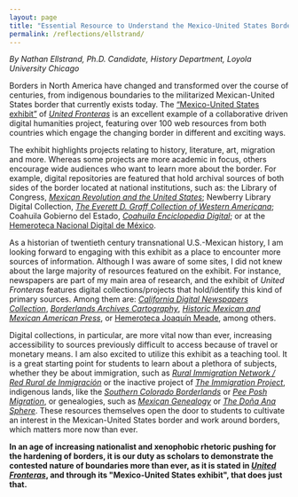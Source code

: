 ```yaml
---
layout: page
title: "Essential Resource to Understand the Mexico-United States Border Region"
permalink: /reflections/ellstrand/
---
```


*By Nathan Ellstrand, Ph.D. Candidate, History Department, Loyola University Chicago*

Borders in North America have changed and transformed over the course of centuries, from indigenous boundaries to the militarized Mexican-United States border that currently exists today. The [“Mexico-United States exhibit”](https://unitedfronteras.github.io/projects/) of [*United Fronteras*](https://unitedfronteras.github.io/) is an excellent example of a collaborative driven digital humanities project, featuring over 100 web resources from both countries which engage the changing border in different and exciting ways. 

The exhibit highlights projects relating to history, literature, art, migration and more.  Whereas some projects are more academic in focus, others encourage wide audiences who want to learn more about the border. For example, digital repositories are featured that hold archival sources of both sides of the border located at national institutions, such as: the Library of Congress, [*Mexican Revolution and the United States*](https://unitedfronteras.github.io/ufexhibition_mexusa/united/obj076/); Newberry Library Digital Collection, [*The Everett D. Graff Collection of Western Americana*](https://unitedfronteras.github.io/ufexhibition_mexusa/united/obj103/); Coahuila Gobierno del Estado, [*Coahuila Enciclopedia Digital*](https://unitedfronteras.github.io/ufexhibition_mexusa/united/obj027/); or at the [Hemeroteca Nacional Digital de México](https://unitedfronteras.github.io/ufexhibition_mexusa/united/obj056/).

As a historian of twentieth century transnational U.S.-Mexican history, I am looking forward to engaging with this exhibit as a place to encounter more sources of information. Although I was aware of some sites, I did not knew about the large majority of resources featured on the exhibit. For instance, newspapers are part of my main area of research, and the exhibit of *United Fronteras* features digital collections/projects that hold/identify this kind of primary sources. Among them are: [*California  Digital Newspapers Collection*](https://unitedfronteras.github.io/ufexhibition_mexusa/search/), [*Borderlands Archives Cartography*](https://unitedfronteras.github.io/ufexhibition_mexusa/united/obj016/), [*Historic Mexican and Mexican American Press*](https://unitedfronteras.github.io/ufexhibition_mexusa/united/obj058/), or [Hemeroteca Joaquín Meade](https://unitedfronteras.github.io/ufexhibition_mexusa/united/obj057/), among others.  

Digital collections, in particular, are more vital now than ever, increasing accessibility to sources previously difficult to access because of travel or monetary means.  I am also excited to utilize this exhibit as a teaching tool. It is a great starting point for students to learn about a plethora of subjects, whether they be about immigration, such as [*Rural Immigration Network / Red Rural de Inmigración*](https://unitedfronteras.github.io/ufexhibition_mexusa/united/obj098/) or the inactive project of [*The Immigration Project*](https://unitedfronteras.github.io/ufexhibition_mexusa/united/obj104/), indigenous lands, like the [*Southern Colorado Borderlands*](https://unitedfronteras.github.io/ufexhibition_mexusa/united/obj099/) or [*Pee Posh Migration*](https://unitedfronteras.github.io/ufexhibition_mexusa/united/obj088/), or genealogies, such as [*Mexican Genealogy*](https://unitedfronteras.github.io/ufexhibition_mexusa/united/obj075/) or [*The Doña Ana Sphere*](https://unitedfronteras.github.io/ufexhibition_mexusa/united/obj037/). These resources themselves open the door to students to cultivate an interest in the Mexican-United States border and work around borders, which matters more now than ever.

**In an age of increasing nationalist and xenophobic rhetoric pushing for the hardening of borders, it is our duty as scholars to demonstrate the contested nature of boundaries more than ever, as it is stated in [*United Fronteras*](https://unitedfronteras.github.io/about/), and through its "Mexico-United States exhibit", that does just that.**

